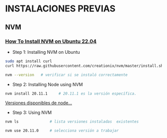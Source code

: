 # INSTALACIONES PREVIAS

## NVM 

### [How To Install NVM on Ubuntu 22.04](https://tecadmin.net/how-to-install-nvm-on-ubuntu-22-04/)

- Step 1: Installing NVM on Ubuntu

```bash
sudo apt install curl
curl https://raw.githubusercontent.com/creationix/nvm/master/install.sh | bash

nvm --version   # verificar si se instaló correctamente
```

- Step 2: Installing Node using NVM

```bash
nvm install 20.11.1     # 20.11.1 es la versión específica. 
```

[Versiones disponibles de node...](https://nodejs.org/en/about/previous-releases)

- Step 3: Using NVM

```bash
nvm ls              # lista versiones instaladas  existentes

nvm use 20.11.0     # selecciona versión a trabajar

```
